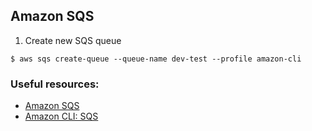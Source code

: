 ## Amazon SQS

1. Create new SQS queue
```
$ aws sqs create-queue --queue-name dev-test --profile amazon-cli
```

### Useful resources:
* [Amazon SQS](https://aws.amazon.com/sqs/)
* [Amazon CLI: SQS](https://docs.aws.amazon.com/cli/latest/reference/sqs/)
